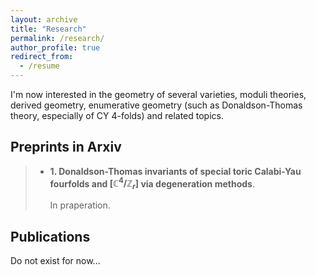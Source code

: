 ```yaml
---
layout: archive
title: "Research"
permalink: /research/
author_profile: true
redirect_from:
  - /resume
---
```


I'm now interested in the geometry of several varieties, moduli theories, derived geometry, enumerative geometry (such as Donaldson-Thomas theory, especially of CY $4$-folds) and related topics.

## Preprints in Arxiv

> - **1. Donaldson-Thomas invariants of special toric Calabi-Yau fourfolds and $[\mathbb C^4/\mathbb Z_r]$ via degeneration methods**.
>
>   In praperation.



## Publications

Do not exist for now...
